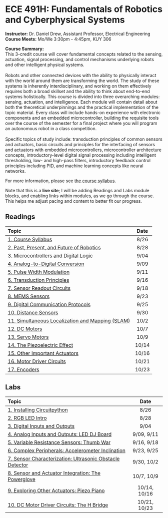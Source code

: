 <link rel="stylesheet" type="text/css" href="assets/css/styles.css">

# ECE 491H: Fundamentals of Robotics and Cyberphysical Systems
**Instructor:** Dr. Daniel Drew, Assistant Professor, Electrical Engineering\
**Course Meets:** Mo/We 3:30pm - 4:45pm, KUY 306

**Course Summary:**\
This 3-credit course will cover fundamental concepts related to the sensing, actuation, signal processing, and control mechanisms underlying robots and other intelligent physical systems.<br><br> Robots and other connected devices with the ability to physically interact with the world around them are transforming the world. The study of these systems is inherently interdisciplinary, and working on them effectively requires both a broad skillset and the ability to think about end-to-end systems holistically. This course is divided into three overarching modules: sensing, actuation, and intelligence. Each module will contain detail about both the theoretical underpinnings and the practical implementation of the topic material. Every class will include hands-on experience with electronic components and an embedded microcontroller, building the requisite tools over the course of the semester for a final project where you will program an autonomous robot in a class competition.<br><br> Specific topics of study include: transduction principles of common sensors and actuators, basic circuits and principles for the interfacing of sensors and actuators with embedded microcontrollers, microcontroller architecture concepts, introductory-level digital signal processing including intelligent thresholding, low- and high-pass filters, introductory feedback control principles including PID, and machine learning concepts like neural networks. 

For more information, please see [the course syllabus](readings/reading1/syllabus.md).

Note that this is a **live site**; I will be adding Readings and Labs module blocks, and enabling links within modules, as we go through the course. This helps me adjust pacing and content to better fit our progress.

## Readings

|              Topic                                                                 | Date |
| :-------                                                                           |:----:|
|[1. Course Syllabus](readings/reading1/syllabus.md)                                 | 8/26 |
|[2. Past, Present, and Future of Robotics](readings/reading2/reading2.md)           | 8/28 |
|[3. Microcontrollers and Digital Logic](readings/reading3/reading3.md)              | 9/04 |
|[4. Analog-to-Digital Conversion](readings/reading4/reading4.md)                    | 9/09 |
|[5. Pulse Width Modulation](readings/reading5/reading5.md)                          | 9/11 |
|[6. Transduction Principles](readings/reading6/reading6.md)                         | 9/16 |
|[7. Sensor Readout Circuits](readings/reading7/reading7.md)                         | 9/18 |   
|[8. MEMS Sensors](readings/reading8/reading8.md)                                    | 9/23 |  
|[9. Digital Communication Protocols](readings/reading9/reading9.md)                 | 9/25 | 
|[10. Distance Sensors](readings/reading10/reading10.md)                             | 9/30 | 
|[11. Simultaneous Localization and Mapping (SLAM)](readings/reading11/reading11.md) | 10/2 |
|[12. DC Motors](readings/reading12/reading12.md)                                    | 10/7 |
|[13. Servo Motors](readings/reading13/reading13.md)                                 | 10/9 |
|[14. The Piezoelectric Effect](readings/reading14/reading14.md)                     | 10/14 |
|[15. Other Important Actuators](readings/reading15/reading15.md)                    | 10/16 |
|[16. Motor Driver Circuits](readings/reading16/reading16.md)                        | 10/21 |
|[17. Encoders](readings/reading17/reading17.md)                                     | 10/23 |


## Labs

|              Topic                                                                 | Date |
| :-------                                                                           |:----:|
|[1. Installing Circuitpython](labs/lab1/lab1.md)                                    | 8/26 |
|[2. RGB LED Intro](labs/lab2/lab2.md)                                               | 8/28 |
|[3. Digital Inputs and Outputs](labs/lab3/lab3.md)                                  | 9/04 |
|[4. Analog Inputs and Outputs: LED DJ Board](labs/lab4/lab4.md)                     | 9/09, 9/11 | 
|[5. Variable Resistance Sensors: Thumb War](labs/lab5/lab5.md)                      | 9/16, 9/18 |
|[6. Complex Peripherals: Accelerometer Inclination](labs/lab6/lab6.md)              | 9/23, 9/25 |
|[7. Sensor Characterization: Ultrasonic Obstacle Detector](labs/lab7/lab7.md)       | 9/30, 10/2 |
|[8. Sensor and Actuator Integration: The Powerglove](labs/lab8/lab8.md)             | 10/7, 10/9 |
|[9. Exploring Other Actuators: Piezo Piano](labs/lab9/lab9.md)                      | 10/14, 10/16|
|[10. DC Motor Driver Circuits: The H Bridge](labs/lab10/lab10.md)                   | 10/21, 10/23|



